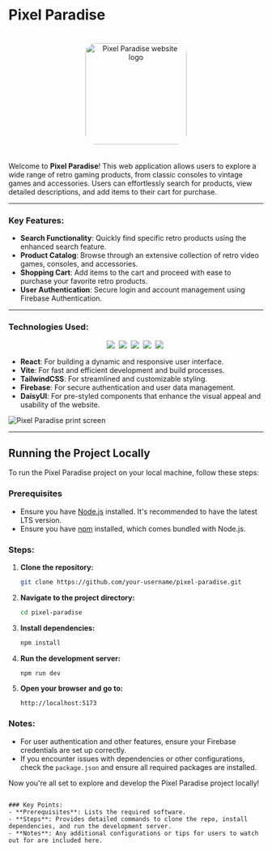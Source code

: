 # Pixel Paradise

<div style="text-align: center; padding: 20px;">
  <img src="https://res.cloudinary.com/dd7bkl8rd/image/upload/v1721848746/logo-blue-bg_kebfk1.png" alt="Pixel Paradise website logo" width="200" style="border-radius: 20px"/>
</div>

Welcome to **Pixel Paradise**! This web application allows users to explore a wide range of retro gaming products, from classic consoles to vintage games and accessories. Users can effortlessly search for products, view detailed descriptions, and add items to their cart for purchase. 

---

### Key Features:
- **Search Functionality**: Quickly find specific retro products using the enhanced search feature.
- **Product Catalog**: Browse through an extensive collection of retro video games, consoles, and accessories.
- **Shopping Cart**: Add items to the cart and proceed with ease to purchase your favorite retro products.
- **User Authentication**: Secure login and account management using Firebase Authentication.

---

### Technologies Used:
<p align="center">
    <img src="https://res.cloudinary.com/dd7bkl8rd/image/upload/v1721850080/image_17_jzpr5y.png">&nbsp;
    <img src="https://res.cloudinary.com/dd7bkl8rd/image/upload/v1721850080/image_18_iomzsc.png">&nbsp;
    <img src="https://res.cloudinary.com/dd7bkl8rd/image/upload/v1721850080/image_19_virg1f.png">&nbsp;
    <img src="https://res.cloudinary.com/dd7bkl8rd/image/upload/v1721850080/image_20_fyitqp.png">&nbsp;
    <img src="https://res.cloudinary.com/dd7bkl8rd/image/upload/v1721850080/Group_22_whc7wj.png">&nbsp;
</p>

- **React**: For building a dynamic and responsive user interface.
- **Vite**: For fast and efficient development and build processes.
- **TailwindCSS**: For streamlined and customizable styling.
- **Firebase**: For secure authentication and user data management.
- **DaisyUI**: For pre-styled components that enhance the visual appeal and usability of the website.

![Pixel Paradise print screen](https://res.cloudinary.com/dd7bkl8rd/image/upload/v1721658628/Captura_de_Tela_2024-07-22_a%CC%80s_11.29.51_arp5lb.png)

---

## Running the Project Locally

To run the Pixel Paradise project on your local machine, follow these steps:

### Prerequisites

- Ensure you have [Node.js](https://nodejs.org/) installed. It's recommended to have the latest LTS version.
- Ensure you have [npm](https://www.npmjs.com/) installed, which comes bundled with Node.js.

### Steps:

1. **Clone the repository:**

    ```sh
    git clone https://github.com/your-username/pixel-paradise.git
    ```

2. **Navigate to the project directory:**

    ```sh
    cd pixel-paradise
    ```

3. **Install dependencies:**

    ```sh
    npm install
    ```

4. **Run the development server:**

    ```sh
    npm run dev
    ```

5. **Open your browser and go to:**

    ```
    http://localhost:5173
    ```

### Notes:

- For user authentication and other features, ensure your Firebase credentials are set up correctly.
- If you encounter issues with dependencies or other configurations, check the `package.json` and ensure all required packages are installed.

Now you're all set to explore and develop the Pixel Paradise project locally!
```

### Key Points:
- **Prerequisites**: Lists the required software.
- **Steps**: Provides detailed commands to clone the repo, install dependencies, and run the development server.
- **Notes**: Any additional configurations or tips for users to watch out for are included here.